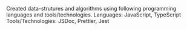 Created data-strutures and algorithms using following programming languages and tools/technologies.
Languages: JavaScript, TypeScript
Tools/Technologies: JSDoc, Prettier, Jest